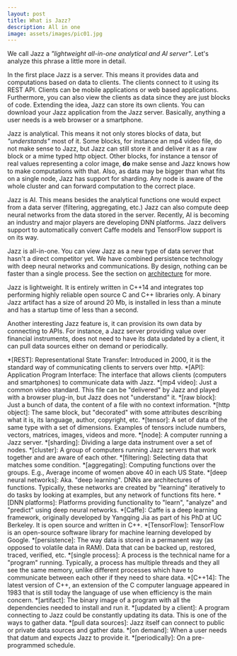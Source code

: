 ```yaml
---
layout: post
title: What is Jazz?
description: All in one
image: assets/images/pic01.jpg
---
```


We call Jazz a *"lightweight all-in-one analytical and AI server"*. Let's analyze this phrase a little more in detail.

In the first place Jazz is a server. This means it provides data and computations based on data to clients. The clients connect to it using its
REST API. Clients can be mobile applications or web based applications. Furthermore, you can also view the clients as data since they are just
blocks of code. Extending the idea, Jazz can store its own clients. You can download your Jazz application from the Jazz server. Basically, anything
a user needs is a web browser or a smartphone.

Jazz is analytical. This means it not only stores blocks of data, but *"understands"* most of it. Some blocks, for instance an mp4 video file, do not
make sense to Jazz, but Jazz can still store it and deliver it as a raw block or a mime typed http object. Other blocks, for instance a tensor of
real values representing a color image, **do** make sense and Jazz knows how to make computations with that. Also, as data may be bigger than what
fits on a single node, Jazz has support for sharding. Any node is aware of the whole cluster and can forward computation to the correct place.

Jazz is AI. This means besides the analytical functions one would expect from a data server (filtering, aggregating, etc.) Jazz can also
compute deep neural networks from the data stored in the server. Recently, AI is becoming an industry and major players are developing DNN platforms.
Jazz delivers support to automatically convert Caffe models and TensorFlow support is on its way.

Jazz is all-in-one. You can view Jazz as a new type of data server that hasn't a direct competitor yet. We have combined persistence technology with
deep neural networks and communications. By design, nothing can be faster than a single process. See the section
on [architecture](/jazz/2017/08/05/architecture.html) for more.

Jazz is lightweight. It is entirely written in C++14 and integrates top performing highly reliable open source C and C++ libraries only. A binary
Jazz artifact has a size of around 20 Mb, is installed in less than a minute and has a startup time of less than a second.

Another interesting Jazz feature is, it can provision its own data by connecting to APIs. For instance, a Jazz server providing value over financial
instruments, does not need to have its data updated by a client, it can pull data sources either on demand or periodically.


*[REST]: Representational State Transfer: Introduced in 2000, it is the standard way of communicating clients to servers over http.
*[API]: Application Program Interface: The interface that allows clients (computers and smartphones) to communicate data with Jazz.
*[mp4 video]: Just a common video standard. This file can be "delivered" by Jazz and played with a browser plug-in, but Jazz does not "understand" it.
*[raw block]: Just a bunch of data, the content of a file with no context information.
*[http object]: The same block, but "decorated" with some attributes describing what it is, its language, author, copyright, etc.
*[tensor]: A set of data of the same type with a set of dimensions. Examples of tensors include numbers, vectors, matrices, images, videos and more.
*[node]: A computer running a Jazz server.
*[sharding]: Dividing a large data instrument over a set of nodes.
*[cluster]: A group of computers running Jazz servers that work together and are aware of each other.
*[filtering]: Selecting data that matches some condition.
*[aggregating]: Computing functions over the groups. E.g., Average income of women above 40 in each US State.
*[deep neural networks]: Aka. "deep learning". DNNs are architectures of functions. Typically, these networks are created by "learning" iteratively to do tasks by looking at examples, but any network of functions fits here.
*[DNN platforms]: Platforms providing functionality to "learn", "analyze" and "predict" using deep neural networks.
*[Caffe]: Caffe is a deep learning framework, originally developed by Yangqing Jia as part of his PhD at UC Berkeley. It is open source and written in C++.
*[TensorFlow]: TensorFlow is an open-source software library for machine learning developed by Google.
*[persistence]: The way data is stored in a permanent way (as opposed to volatile data in RAM). Data that can be backed up, restored, traced, verified, etc.
*[single process]: A process is the technical name for a "program" running. Typically, a process has multiple threads and they all see the same memory, unlike different processes which have to communicate between each other if they need to share data.
*[C++14]: The latest version of C++, an extension of the C computer language appeared in 1983 that is still today the language of use when efficiency is the main concern.
*[artifact]: The binary image of a program with all the dependencies needed to install and run it.
*[updated by a client]: A program connecting to Jazz could be constantly updating its data. This is one of the ways to gather data.
*[pull data sources]: Jazz itself can connect to public or private data sources and gather data.
*[on demand]: When a user needs that datum and expects Jazz to provide it.
*[periodically]: On a pre-programmed schedule.
